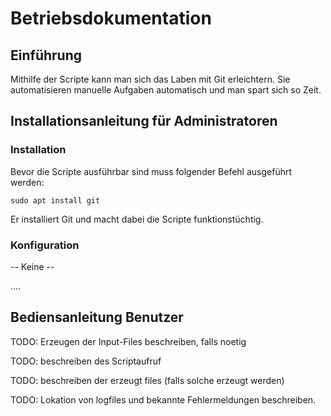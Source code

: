 # Betriebsdokumentation
## Einführung 

Mithilfe der Scripte kann man sich das Laben mit Git erleichtern. Sie automatisieren manuelle Aufgaben automatisch und man spart sich so Zeit.
## Installationsanleitung für Administratoren

### Installation

Bevor die Scripte ausführbar sind muss folgender Befehl ausgeführt werden:
```
sudo apt install git
```
Er installiert Git und macht dabei die Scripte funktionstüchtig.

### Konfiguration
-- Keine -- 

....

## Bediensanleitung Benutzer

TODO: Erzeugen der Input-Files beschreiben, falls noetig

TODO: beschreiben des Scriptaufruf

TODO: beschreiben der erzeugt files (falls solche erzeugt werden)

TODO: Lokation von logfiles und bekannte Fehlermeldungen beschreiben.

